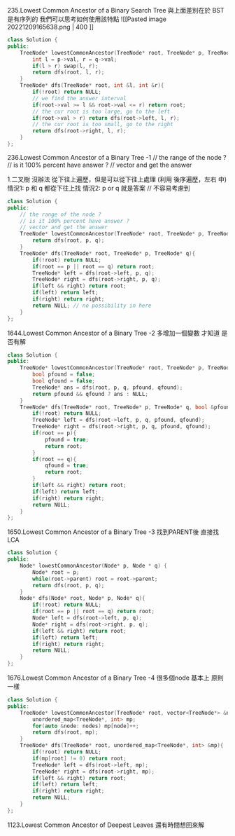 235.Lowest Common Ancestor of a Binary Search Tree 
與上面差別在於 BST 是有序列的
我們可以思考如何使用該特點
![[Pasted image 20221209165638.png | 400 ]]
```cpp
class Solution {
public:
    TreeNode* lowestCommonAncestor(TreeNode* root, TreeNode* p, TreeNode* q) {
        int l = p->val, r = q->val;
        if(l > r) swap(l, r);
        return dfs(root, l, r);
    }
    TreeNode* dfs(TreeNode* root, int &l, int &r){
        if(!root) return NULL;
        // we find the answer interval
        if(root->val >= l && root->val <= r) return root;
        // the cur root is too large, go to the left 
        if(root->val > r) return dfs(root->left, l, r);
        // the cur root is too small, go to the right
        return dfs(root->right, l, r);
    }
};
```

236.Lowest Common Ancestor of a Binary Tree -1
// the range of the node ?
// is it 100% percent have answer ?
// vector and get the answer

1.二叉樹 沒辦法 從下往上遍歷，但是可以從下往上處理
(利用 後序遍歷，左右 中)
情況1: p 和 q 都從下往上找
情況2: p or q 就是答案 // 不容易考慮到

```cpp
class Solution {
public:
    // the range of the node ?
    // is it 100% percent have answer ?
    // vector and get the answer 
    TreeNode* lowestCommonAncestor(TreeNode* root, TreeNode* p, TreeNode* q) {
        return dfs(root, p, q);
    }
    TreeNode* dfs(TreeNode* root, TreeNode* p, TreeNode* q){
        if(!root) return NULL;
        if(root == p || root == q) return root;
        TreeNode* left = dfs(root->left, p, q);
        TreeNode* right = dfs(root->right, p, q);
        if(left && right) return root;
        if(left) return left;
        if(right) return right;
        return NULL; // no possibility in here
    }
};
```


1644.Lowest Common Ancestor of a Binary Tree  -2
多增加一個變數 才知道 是否有解
```cpp
class Solution {
public:
    TreeNode* lowestCommonAncestor(TreeNode* root, TreeNode* p, TreeNode* q) {
        bool pfound = false;
        bool qfound = false;
        TreeNode* ans = dfs(root, p, q, pfound, qfound);
        return pfound && qfound ? ans : NULL;
    }
    TreeNode* dfs(TreeNode* root, TreeNode* p, TreeNode* q, bool &pfound, bool &qfound){
        if(!root) return NULL;
        TreeNode* left = dfs(root->left, p, q, pfound, qfound);
        TreeNode* right = dfs(root->right, p, q, pfound, qfound);
        if(root == p){
            pfound = true;
            return root;
        }
        if(root == q){
            qfound = true;
            return root;
        }
        if(left && right) return root;
        if(left) return left;
        if(right) return right;
        return NULL;
    }
};
```


1650.Lowest Common Ancestor of a Binary Tree  -3
找到PARENT後 
直接找 LCA
```CPP
class Solution {
public:
    Node* lowestCommonAncestor(Node* p, Node * q) {
        Node* root = p;
        while(root->parent) root = root->parent;
        return dfs(root, p, q);
    }
    Node* dfs(Node* root, Node* p, Node* q){
        if(!root) return NULL;
        if(root == p || root == q) return root;
        Node* left = dfs(root->left, p, q);
        Node* right = dfs(root->right, p, q);
        if(left && right) return root;
        if(left) return left;
        if(right) return right;
        return NULL;
    }
};
```


1676.Lowest Common Ancestor of a Binary Tree  -4
很多個node 基本上 原則一樣


```cpp
class Solution {
public:
    TreeNode* lowestCommonAncestor(TreeNode* root, vector<TreeNode*> &nodes) {
        unordered_map<TreeNode*, int> mp;
        for(auto &node: nodes) mp[node]++;
        return dfs(root, mp);
    }
    TreeNode* dfs(TreeNode* root, unordered_map<TreeNode*, int> &mp){
        if(!root) return NULL;
        if(mp[root] != 0) return root;
        TreeNode* left = dfs(root->left, mp);
        TreeNode* right = dfs(root->right, mp);
        if(left && right) return root;
        if(left) return left;
        if(right) return right;
        return NULL;
    }
};
```


1123.Lowest Common Ancestor of Deepest Leaves
還有時間想回來解
